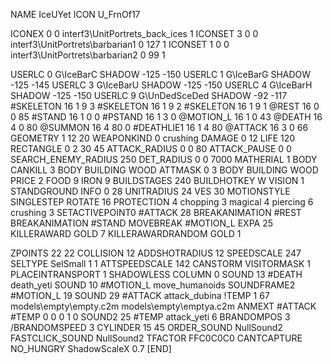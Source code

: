 NAME IceUYet
ICON U_FrnOf17

ICONEX 0 0 interf3\UnitPortrets\_back_ices 1
ICONSET 3 0 0 interf3\UnitPortrets\barbarian1 0 127 1
ICONSET 1 0 0 interf3\UnitPortrets\barbarian2 0 99 1

USERLC 0 G\IceBarC SHADOW -125 -150
USERLC 1 G\IceBarG SHADOW -125 -145
USERLC 3 G\IceBarU SHADOW -125 -150
USERLC 4 G\IceBarH SHADOW -125 -150
USERLC 			9 G\UnDedSceDed SHADOW -92 -117
#SKELETON               16 1 9 3
#SKELETON               16 1 9 2
#SKELETON               16 1 9 1
@REST      		16 0 0 85 
#STAND     		16 1 0 0
#PSTAND    		16 1 3 0
@MOTION_L  		16 1 0 43
@DEATH     		16 4 0 80
@SUMMON     		16 4 80 0 
#DEATHLIE1 		16 1 4 80
@ATTACK   		16 3 0 66
GEOMETRY 		1 12 20
WEAPONKIND 		0 crushing 
DAMAGE   		0 12
LIFE     		120
RECTANGLE 		0 2 30 45
ATTACK_RADIUS 		0 0 80
ATTACK_PAUSE 		0 0
SEARCH_ENEMY_RADIUS 	250
DET_RADIUS 		0 0 7000
MATHERIAL 		1 BODY
CANKILL 3 BODY BUILDING WOOD 
ATTMASK 0 3 BODY BUILDING WOOD 
PRICE 			2 FOOD 9 IRON 9
BUILDSTAGES 		240
BUILDHOTKEY		W
VISION 			1
STANDGROUND
INFO 			0 28
UNITRADIUS 		24
VES 			30
MOTIONSTYLE 		SINGLESTEP
ROTATE 			16
PROTECTION 		4 chopping 3 magical 4 piercing 6 crushing 3 
SETACTIVEPOINT0 	#ATTACK 28 
BREAKANIMATION 		#REST
BREAKANIMATION 		#STAND
MOVEBREAK 		#MOTION_L
EXPA 			25
KILLERAWARD             GOLD 7
KILLERAWARDRANDOM       GOLD 1

ZPOINTS 		22 22
COLLISION 		12
ADDSHOTRADIUS 12
SPEEDSCALE              247
SELTYPE SelSmall 1 1
ATTSPEEDSCALE 142
CANSTORM
VISITORMASK 1
PLACEINTRANSPORT 1
SHADOWLESS
COLUMN 0
SOUND 13 #DEATH death_yeti
SOUND 10 #MOTION_L move_humanoids
SOUNDFRAME2 #MOTION_L 19
SOUND 29 #ATTACK attack_dubina
!TEMP  1 67 models\empty\empty.c2m models\empty\emptya.c2m
ANMEXT #ATTACK #TEMP 0 0 0 1 0
SOUND2 25 #TEMP attack_yeti 6
BRANDOMPOS 3
/BRANDOMSPEED 3
CYLINDER 15 45
ORDER_SOUND NullSound2
FASTCLICK_SOUND NullSound2
TFACTOR FFC0C0C0
CANTCAPTURE
NO_HUNGRY
ShadowScaleX 0.7
[END]
